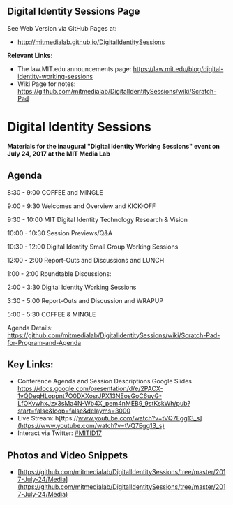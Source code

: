 ## Digital Identity Sessions Page

See Web Version via GitHub Pages at:
* http://mitmedialab.github.io/DigitalIdentitySessions

**Relevant Links:**
* The law.MIT.edu announcements page: https://law.mit.edu/blog/digital-identity-working-sessions
* Wiki Page for notes: https://github.com/mitmedialab/DigitalIdentitySessions/wiki/Scratch-Pad


# Digital Identity Sessions
**Materials for the inaugural "Digital Identity Working Sessions" event on July 24, 2017 at the MIT Media Lab**

## Agenda

8:30 - 9:00 COFFEE and MINGLE

9:00 - 9:30 Welcomes and Overview and KICK-OFF

9:30 - 10:00 MIT Digital Identity Technology Research & Vision

10:00 - 10:30 Session Previews/Q&A

10:30 - 12:00 Digital Identity Small Group Working Sessions

12:00 - 2:00 Report-Outs and Discussions and LUNCH

1:00 - 2:00 Roundtable Discussions:

2:00 - 3:30 Digital Identity Working Sessions

3:30 - 5:00 Report-Outs and Discussion and WRAPUP

5:00 - 5:30 COFFEE & MINGLE

Agenda Details: https://github.com/mitmedialab/DigitalIdentitySessions/wiki/Scratch-Pad-for-Program-and-Agenda 


## Key Links: 

* Conference Agenda and Session Descriptions Google Slides [https://docs.google.com/presentation/d/e/2PACX-1vQDeqHLoppnt7O0DXXosrJPX13NEosGoC6uyG-LfOKvwhxJzx3sMa4N-Wb4X_pem4nMEB9_9stKskWh/pub?start=false&loop=false&delayms=3000 ](https://docs.google.com/presentation/d/e/2PACX-1vQDeqHLoppnt7O0DXXosrJPX13NEosGoC6uyG-LfOKvwhxJzx3sMa4N-Wb4X_pem4nMEB9_9stKskWh/pub?start=false&loop=false&delayms=3000)
* Live Stream: h[ttps://www.youtube.com/watch?v=tVQ7Egg13_s](https://www.youtube.com/watch?v=tVQ7Egg13_s)
* Interact via Twitter: [#MITID17](https://twitter.com/hashtag/mitid17?src=hash)

## Photos and Video Snippets

* [https://github.com/mitmedialab/DigitalIdentitySessions/tree/master/2017-July-24/Media](https://github.com/mitmedialab/DigitalIdentitySessions/tree/master/2017-July-24/Media)



